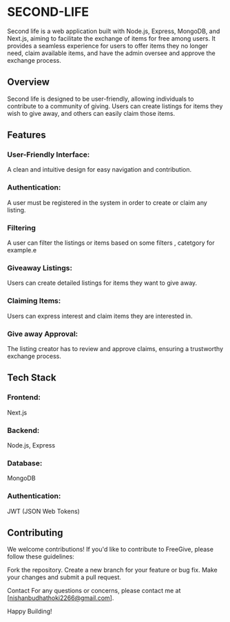 # SECOND-LIFE

Second life is a web application built with Node.js, Express, MongoDB, and Next.js, aiming to facilitate the exchange of items for free among users. It provides a seamless experience for users to offer items they no longer need, claim available items, and have the admin oversee and approve the exchange process.

## Overview

Second life is designed to be user-friendly, allowing individuals to contribute to a community of giving. Users can create listings for items they wish to give away, and others can easily claim those items.

## Features

### User-Friendly Interface:

A clean and intuitive design for easy navigation and contribution.

### Authentication:

A user must be registered in the system in order to create or claim any listing.

### Filtering

A user can filter the listings or items based on some filters , catetgory for example.e

### Giveaway Listings:

Users can create detailed listings for items they want to give away.

### Claiming Items:

Users can express interest and claim items they are interested in.

### Give away Approval:

The listing creator has to review and approve claims, ensuring a trustworthy exchange process.

## Tech Stack

### Frontend:

Next.js

### Backend:

Node.js, Express

### Database:

MongoDB

### Authentication:

JWT (JSON Web Tokens)

## Contributing

We welcome contributions! If you'd like to contribute to FreeGive, please follow these guidelines:

Fork the repository.
Create a new branch for your feature or bug fix.
Make your changes and submit a pull request.

Contact
For any questions or concerns, please contact me at [nishanbudhathoki2266@gmail.com].

Happy Building!
